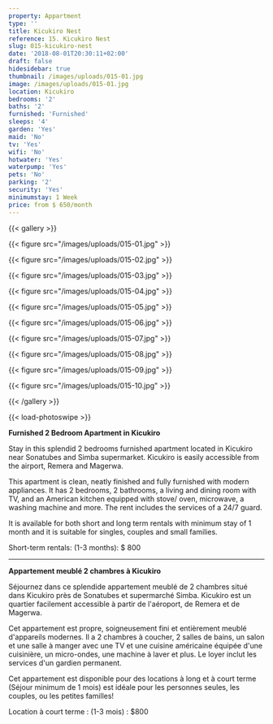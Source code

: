 ```yaml
---
property: Appartment
type: ''
title: Kicukiro Nest
reference: 15. Kicukiro Nest
slug: 015-kicukiro-nest
date: '2018-08-01T20:30:11+02:00'
draft: false
hidesidebar: true
thumbnail: /images/uploads/015-01.jpg
image: /images/uploads/015-01.jpg
location: Kicukiro
bedrooms: '2'
baths: '2'
furnished: 'Furnished'
sleeps: '4'
garden: 'Yes'
maid: 'No'
tv: 'Yes'
wifi: 'No'
hotwater: 'Yes'
waterpump: 'Yes'
pets: 'No'
parking: '2'
security: 'Yes'
minimumstay: 1 Week
price: from $ 650/month
---
```

{{< gallery >}}

  {{< figure src="/images/uploads/015-01.jpg" >}}

  {{< figure src="/images/uploads/015-02.jpg" >}}

  {{< figure src="/images/uploads/015-03.jpg" >}}

  {{< figure src="/images/uploads/015-04.jpg" >}}

{{< figure src="/images/uploads/015-05.jpg" >}}

  {{< figure src="/images/uploads/015-06.jpg" >}}

{{< figure src="/images/uploads/015-07.jpg" >}}

  {{< figure src="/images/uploads/015-08.jpg" >}}

{{< figure src="/images/uploads/015-09.jpg" >}}

  {{< figure src="/images/uploads/015-10.jpg" >}}

{{< /gallery >}}

{{< load-photoswipe >}}

**Furnished 2 Bedroom Apartment in Kicukiro**

Stay in this splendid 2 bedrooms furnished apartment located in Kicukiro near Sonatubes and Simba supermarket. Kicukiro is easily accessible from the airport, Remera and Magerwa.

 This apartment is clean, neatly finished and fully furnished with modern appliances. It has 2 bedrooms, 2 bathrooms, a living and dining room with TV, and an American kitchen equipped with stove/ oven, microwave, a washing machine and more. The rent includes the services of a 24/7 guard.

It is available for both short and long term rentals with minimum stay of 1 month and it is suitable for singles, couples and small families.

Short-term rentals: (1-3 months): $ 800

---

**Appartement meublé 2 chambres à Kicukiro**

Séjournez dans ce splendide appartement meublé de 2 chambres situé dans Kicukiro près de Sonatubes et supermarché Simba. Kicukiro est un quartier facilement accessible à partir de l'aéroport, de Remera et de Magerwa.

Cet appartement est propre, soigneusement fini et entièrement meublé d'appareils modernes. Il a 2 chambres à coucher, 2 salles de bains, un salon et une salle à manger avec une TV et une cuisine américaine équipée d'une cuisinière, un micro-ondes, une machine à laver et plus. Le loyer inclut les services d'un gardien permanent.

Cet appartement est disponible pour des locations à long et à court terme (Séjour minimum de 1 mois) est idéale pour les personnes seules, les couples, ou les petites familles!

 Location à court terme : (1-3 mois) : $800
